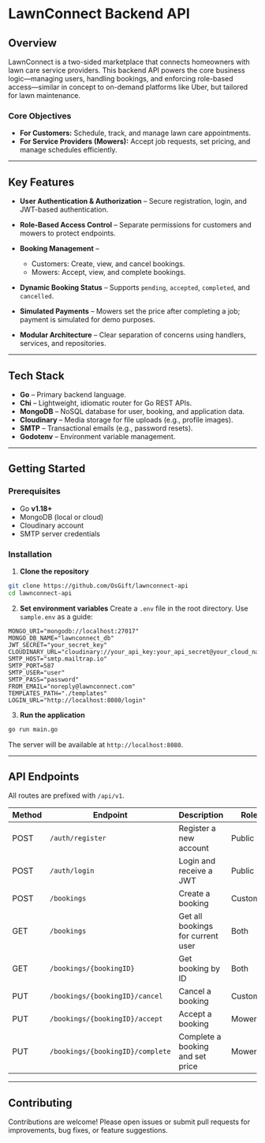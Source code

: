 # LawnConnect Backend API

## Overview

LawnConnect is a two-sided marketplace that connects homeowners with lawn care service providers. This backend API powers the core business logic—managing users, handling bookings, and enforcing role-based access—similar in concept to on-demand platforms like Uber, but tailored for lawn maintenance.

### Core Objectives

* **For Customers:** Schedule, track, and manage lawn care appointments.
* **For Service Providers (Mowers):** Accept job requests, set pricing, and manage schedules efficiently.

---

## Key Features

* **User Authentication & Authorization** – Secure registration, login, and JWT-based authentication.
* **Role-Based Access Control** – Separate permissions for customers and mowers to protect endpoints.
* **Booking Management** –

  * Customers: Create, view, and cancel bookings.
  * Mowers: Accept, view, and complete bookings.
* **Dynamic Booking Status** – Supports `pending`, `accepted`, `completed`, and `cancelled`.
* **Simulated Payments** – Mowers set the price after completing a job; payment is simulated for demo purposes.
* **Modular Architecture** – Clear separation of concerns using handlers, services, and repositories.

---

## Tech Stack

* **Go** – Primary backend language.
* **Chi** – Lightweight, idiomatic router for Go REST APIs.
* **MongoDB** – NoSQL database for user, booking, and application data.
* **Cloudinary** – Media storage for file uploads (e.g., profile images).
* **SMTP** – Transactional emails (e.g., password resets).
* **Godotenv** – Environment variable management.

---

## Getting Started

### Prerequisites

* Go **v1.18+**
* MongoDB (local or cloud)
* Cloudinary account
* SMTP server credentials

### Installation

1. **Clone the repository**

```bash
git clone https://github.com/OsGift/lawnconnect-api
cd lawnconnect-api
```

2. **Set environment variables**
   Create a `.env` file in the root directory. Use `sample.env` as a guide:

```env
MONGO_URI="mongodb://localhost:27017"
MONGO_DB_NAME="lawnconnect_db"
JWT_SECRET="your_secret_key"
CLOUDINARY_URL="cloudinary://your_api_key:your_api_secret@your_cloud_name"
SMTP_HOST="smtp.mailtrap.io"
SMTP_PORT=587
SMTP_USER="user"
SMTP_PASS="password"
FROM_EMAIL="noreply@lawnconnect.com"
TEMPLATES_PATH="./templates"
LOGIN_URL="http://localhost:8080/login"
```

3. **Run the application**

```bash
go run main.go
```

The server will be available at `http://localhost:8080`.

---

## API Endpoints

All routes are prefixed with `/api/v1`.

| Method | Endpoint                         | Description                       | Role     |
| ------ | -------------------------------- | --------------------------------- | -------- |
| POST   | `/auth/register`                 | Register a new account            | Public   |
| POST   | `/auth/login`                    | Login and receive a JWT           | Public   |
| POST   | `/bookings`                      | Create a booking                  | Customer |
| GET    | `/bookings`                      | Get all bookings for current user | Both     |
| GET    | `/bookings/{bookingID}`          | Get booking by ID                 | Both     |
| PUT    | `/bookings/{bookingID}/cancel`   | Cancel a booking                  | Customer |
| PUT    | `/bookings/{bookingID}/accept`   | Accept a booking                  | Mower    |
| PUT    | `/bookings/{bookingID}/complete` | Complete a booking and set price  | Mower    |

---

## Contributing

Contributions are welcome! Please open issues or submit pull requests for improvements, bug fixes, or feature suggestions.
